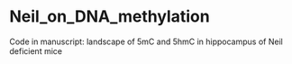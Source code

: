 # Neil_on_DNA_methylation
Code in manuscript:  landscape of 5mC and 5hmC in hippocampus of Neil deficient mice
